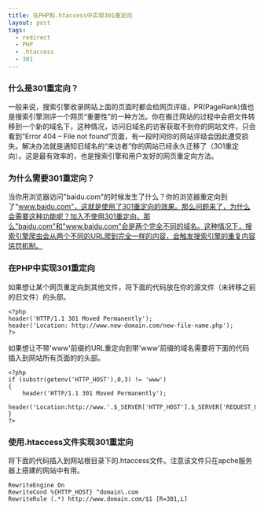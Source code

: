```yaml
---
title: 在PHP和.htaccess中实现301重定向
layout: post
tags:
  - redirect
  - PHP
  - .htaccess
  - 301
---
```



### 什么是301重定向？

一般来说，搜索引擎收录网站上面的页面时都会给网页评级，PR(PageRank)值也是搜索引擎测评一个网页“重要性”的一种方法。你在搬迁网站的过程中会把文件转移到一个新的域名下，这种情况，访问旧域名的访客获取不到你的网站文件，只会看到“Error 404 – File not found”页面，有一段时间你的网站评级会因此遭受损失。解决办法就是通知旧域名的“来访者”你的网站已经永久迁移了（301重定向）。这是最有效率的，也是搜索引擎和用户友好的网页重定向方法。

### 为什么需要301重定向？

当你用浏览器访问"baidu.com"的时候发生了什么？你的浏览器重定向到了"www.baidu.com"，这就是使用了301重定向的效果。那么问题来了，为什么会需要这种功能呢？加入不使用301重定向，那么"baidu.com"和"www.baidu.com"会是两个完全不同的域名。这种情况下，搜索引擎爬虫会从两个不同的URL爬到完全一样的内容，会触发搜索引擎的重复内容惩罚机制。

### 在PHP中实现301重定向

如果想让某个网页重定向到其他文件，将下面的代码放在你的源文件（未转移之前的旧文件）的头部。

	<?php
	header('HTTP/1.1 301 Moved Permanently');
	header('Location: http://www.new-domain.com/new-file-name.php');
	?>

如果想让不带'www'前缀的URL重定向到带'www'前缀的域名需要将下面的代码插入到网站所有页面的的头部。

	<?php
	if (substr(getenv('HTTP_HOST'),0,3) != 'www')
	{
	    header('HTTP/1.1 301 Moved Permanently');
	    header('Location:http://www.'.$_SERVER['HTTP_HOST'].$_SERVER['REQUEST_URI']);
	}
	?>

### 使用.htaccess文件实现301重定向

将下面的代码插入到网站根目录下的.htaccess文件。注意该文件只在apche服务器上搭建的网站中有用。

	RewriteEngine On
	RewriteCond %{HTTP_HOST} ^domain\.com
	RewriteRule (.*) http://www.domain.com/$1 [R=301,L]